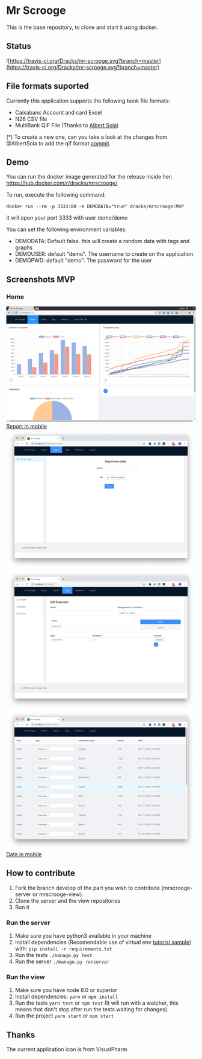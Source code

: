# Mr Scrooge
This is the base repository, to clone and start it using docker.

## Status
![https://travis-ci.org/Dracks/mr-scrooge.svg?branch=master](https://travis-ci.org/Dracks/mr-scrooge.svg?branch=master)

## File formats suported
Currently this application supports the following bank file formats:

- Caixabanc Account and card Excel
- N26 CSV file
- MultiBank QIF File (Thanks to [Albert Sola](https://github.com/albertsola/))

(*) To create a new one, can you take a look at the changes from @AlbertSola to add the qif format [commit](https://github.com/Dracks/mr-scrooge-server/commit/630d6bafe99ba6cbbe29a92959a6954726cdcb88)


## Demo
You can run the docker image generated for the release inside her:
https://hub.docker.com/r/dracks/mrscrooge/

To run, execute the following command:
```
docker run --rm -p 3333:80 -e DEMODATA="true" dracks/mrscrooge:MVP
```

It will open your port 3333 with user demo/demo

You can set the following environment variables:
- DEMODATA: Default false. this will create a random data with tags and graphs
- DEMOUSER: default "demo". The username to create on the application
- DEMOPWD: default "demo". The password for the user

## Screenshots MVP
### Home
![Report in desktop](/docs/images/1-Desktop-Home.png)
[Report in mobile](/docs/images/1-Mobile-Home.png)
![Import in desktop](/docs/images/2-Desktop-Import.png)
![Tags in desktop](/docs/images/3-Desktop-Tags.png)
![Data in desktop](/docs/images/4-Desktop-Data.png)
[Data in mobile](/docs/images/4-Mobile-Data.png)

## How to contribute

1. Fork the branch develop of the part you wish to contribute (mrscrooge-server or mrscrooge-view). 
2. Clone the server and the view repositories
3. Run it

### Run the server
1. Make sure you have python3 available in your machine
2. Install dependencies (Recomendable use of virtual env [tutorial sample](https://www.pythonforbeginners.com/basics/how-to-use-python-virtualenv)) with:
```pip install -r requirements.txt```
3. Run the tests
```./manage.py test```
4. Run the server
```./manage.py runserver```

### Run the view
1. Make sure you have node 8.0 or superior
2. Install dependencies:
```yarn```
or 
```npm install ```
3. Run the tests ```yarn test``` or ```npm test``` (It will run with a watcher, this means that don't stop after run the tests waiting for changes)
4. Run the project ```yarn start``` or ```npm start```

## Thanks
The current application icon is from VisualPharm 


